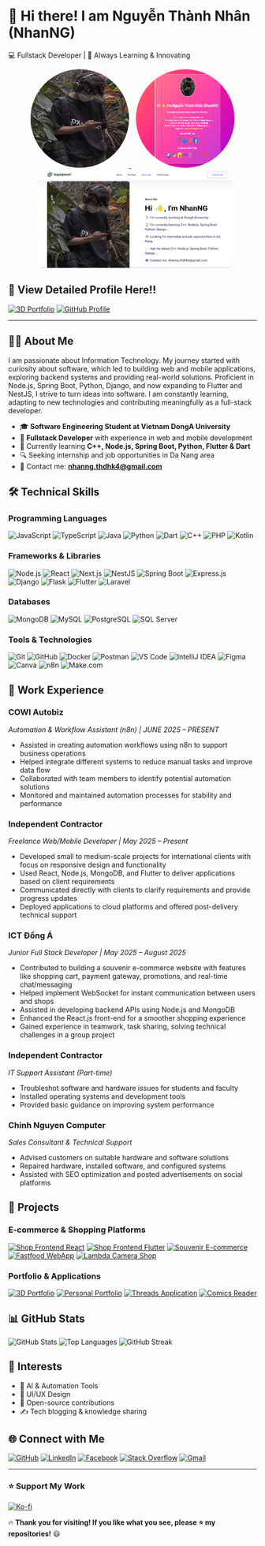 # 👋 Hi there! I am Nguyễn Thành Nhân (NhanNG)
💻 Fullstack Developer | 🚀 Always Learning & Innovating

<p align="center">
  <a href="https://github.com/AnhBoHelloTeam/NhanNGpro5">
    <img src="https://github.com/AnhBoHelloTeam/NhanNGpro5/blob/main/lumcay.jpg?raw=true" width="200" height="200" style="border-radius: 50%;">
    <img src="https://github.com/AnhBoHelloTeam/NhanNGpro5/blob/main/profile.png?raw=true" width="200" height="200" style="border-radius: 50%; margin-left: 10px;">
    <img src="https://github.com/AnhBoHelloTeam/AnhBoHelloTeam/blob/main/backPro.png?raw=true" width="400" height="200" style="border-radius: 10px; margin-left: 10px;">
  </a>
</p>

## 🔗 View Detailed Profile Here!!
[![3D Portfolio](https://img.shields.io/badge/3D%20Portfolio-0078D4?style=for-the-badge&logo=microsoft-edge&logoColor=white)](https://nhanng-3dportfolio.onrender.com/)
[![GitHub Profile](https://img.shields.io/badge/GitHub-181717?style=for-the-badge&logo=github&logoColor=white)](https://github.com/AnhBoHelloTeam)

---

## 👨‍💻 About Me

I am passionate about Information Technology. My journey started with curiosity about software, which led to building web and mobile applications, exploring backend systems and providing real-world solutions. Proficient in Node.js, Spring Boot, Python, Django, and now expanding to Flutter and NestJS, I strive to turn ideas into software. I am constantly learning, adapting to new technologies and contributing meaningfully as a full-stack developer.

- 🎓 **Software Engineering Student at Vietnam DongA University**
- 💼 **Fullstack Developer** with experience in web and mobile development
- 🌱 Currently learning **C++, Node.js, Spring Boot, Python, Flutter & Dart**
- 🔍 Seeking internship and job opportunities in Da Nang area
- 📧 Contact me: **[nhanng.thdhk4@gmail.com](mailto:nhanng.thdhk4@gmail.com)**

## 🛠️ Technical Skills

### Programming Languages
![JavaScript](https://img.shields.io/badge/JavaScript-F7DF1E?style=for-the-badge&logo=javascript&logoColor=black)
![TypeScript](https://img.shields.io/badge/TypeScript-3178C6?style=for-the-badge&logo=typescript&logoColor=white)
![Java](https://img.shields.io/badge/Java-007396?style=for-the-badge&logo=java&logoColor=white)
![Python](https://img.shields.io/badge/Python-3776AB?style=for-the-badge&logo=python&logoColor=white)
![Dart](https://img.shields.io/badge/Dart-0175C2?style=for-the-badge&logo=dart&logoColor=white)
![C++](https://img.shields.io/badge/C++-00599C?style=for-the-badge&logo=cplusplus&logoColor=white)
![PHP](https://img.shields.io/badge/PHP-777BB4?style=for-the-badge&logo=php&logoColor=white)
![Kotlin](https://img.shields.io/badge/Kotlin-0095D5?style=for-the-badge&logo=kotlin&logoColor=white)

### Frameworks & Libraries
![Node.js](https://img.shields.io/badge/Node.js-339933?style=for-the-badge&logo=nodedotjs&logoColor=white)
![React](https://img.shields.io/badge/React-20232A?style=for-the-badge&logo=react&logoColor=61DAFB)
![Next.js](https://img.shields.io/badge/Next.js-000000?style=for-the-badge&logo=nextdotjs&logoColor=white)
![NestJS](https://img.shields.io/badge/NestJS-E0234E?style=for-the-badge&logo=nestjs&logoColor=white)
![Spring Boot](https://img.shields.io/badge/Spring%20Boot-6DB33F?style=for-the-badge&logo=spring&logoColor=white)
![Express.js](https://img.shields.io/badge/Express.js-000000?style=for-the-badge&logo=express&logoColor=white)
![Django](https://img.shields.io/badge/Django-092E20?style=for-the-badge&logo=django&logoColor=white)
![Flask](https://img.shields.io/badge/Flask-000000?style=for-the-badge&logo=flask&logoColor=white)
![Flutter](https://img.shields.io/badge/Flutter-02569B?style=for-the-badge&logo=flutter&logoColor=white)
![Laravel](https://img.shields.io/badge/Laravel-FF2D20?style=for-the-badge&logo=laravel&logoColor=white)

### Databases
![MongoDB](https://img.shields.io/badge/MongoDB-47A248?style=for-the-badge&logo=mongodb&logoColor=white)
![MySQL](https://img.shields.io/badge/MySQL-4479A1?style=for-the-badge&logo=mysql&logoColor=white)
![PostgreSQL](https://img.shields.io/badge/PostgreSQL-4169E1?style=for-the-badge&logo=postgresql&logoColor=white)
![SQL Server](https://img.shields.io/badge/SQL%20Server-CC2927?style=for-the-badge&logo=microsoft-sql-server&logoColor=white)

### Tools & Technologies
![Git](https://img.shields.io/badge/Git-F05032?style=for-the-badge&logo=git&logoColor=white)
![GitHub](https://img.shields.io/badge/GitHub-181717?style=for-the-badge&logo=github&logoColor=white)
![Docker](https://img.shields.io/badge/Docker-2496ED?style=for-the-badge&logo=docker&logoColor=white)
![Postman](https://img.shields.io/badge/Postman-FF6C37?style=for-the-badge&logo=postman&logoColor=white)
![VS Code](https://img.shields.io/badge/VS%20Code-007ACC?style=for-the-badge&logo=visual-studio-code&logoColor=white)
![IntelliJ IDEA](https://img.shields.io/badge/IntelliJ%20IDEA-000000?style=for-the-badge&logo=intellij-idea&logoColor=white)
![Figma](https://img.shields.io/badge/Figma-F24E1E?style=for-the-badge&logo=figma&logoColor=white)
![Canva](https://img.shields.io/badge/Canva-00C4CC?style=for-the-badge&logo=canva&logoColor=white)
![n8n](https://img.shields.io/badge/n8n-000000?style=for-the-badge&logo=n8n&logoColor=white)
![Make.com](https://img.shields.io/badge/Make.com-000000?style=for-the-badge&logo=make&logoColor=white)

## 💼 Work Experience

### **COWI Autobiz** 
*Automation & Workflow Assistant (n8n) | JUNE 2025 – PRESENT*
- Assisted in creating automation workflows using n8n to support business operations
- Helped integrate different systems to reduce manual tasks and improve data flow
- Collaborated with team members to identify potential automation solutions
- Monitored and maintained automation processes for stability and performance

### **Independent Contractor** 
*Freelance Web/Mobile Developer | May 2025 – Present*
- Developed small to medium-scale projects for international clients with focus on responsive design and functionality
- Used React, Node.js, MongoDB, and Flutter to deliver applications based on client requirements
- Communicated directly with clients to clarify requirements and provide progress updates
- Deployed applications to cloud platforms and offered post-delivery technical support

### **ICT Đồng Á** 
*Junior Full Stack Developer | May 2025 – August 2025*
- Contributed to building a souvenir e-commerce website with features like shopping cart, payment gateway, promotions, and real-time chat/messaging
- Helped implement WebSocket for instant communication between users and shops
- Assisted in developing backend APIs using Node.js and MongoDB
- Enhanced the React.js front-end for a smoother shopping experience
- Gained experience in teamwork, task sharing, solving technical challenges in a group project

### **Independent Contractor** 
*IT Support Assistant (Part-time)*
- Troubleshot software and hardware issues for students and faculty
- Installed operating systems and development tools
- Provided basic guidance on improving system performance

### **Chinh Nguyen Computer** 
*Sales Consultant & Technical Support*
- Advised customers on suitable hardware and software solutions
- Repaired hardware, installed software, and configured systems
- Assisted with SEO optimization and posted advertisements on social platforms

## 🚀 Projects

### E-commerce & Shopping Platforms
[![Shop Frontend React](https://img.shields.io/badge/Shop_Frontend_React-000000?style=for-the-badge&logo=react&logoColor=61DAFB)](https://shop-frontend-8yko.onrender.com)
[![Shop Frontend Flutter](https://img.shields.io/badge/Shop_Frontend_Flutter-02569B?style=for-the-badge&logo=flutter&logoColor=white)](https://shop-flutter-lc992.firebaseapp.com)
[![Souvenir E-commerce](https://img.shields.io/badge/Souvenir_Ecommerce-FF6B35?style=for-the-badge&logo=shopify&logoColor=white)](https://fe-webdoluuniem.onrender.com)
[![Fastfood WebApp](https://img.shields.io/badge/Fastfood_WebApp-E0234E?style=for-the-badge&logo=nestjs&logoColor=white)](https://fastfood-app-netjs-fontent.onrender.com)
[![Lambda Camera Shop](https://img.shields.io/badge/Lambda_Camera_Shop-000000?style=for-the-badge&logo=github&logoColor=white)](https://github.com/AnhBoHelloTeam)

### Portfolio & Applications
[![3D Portfolio](https://img.shields.io/badge/3D_Portfolio-61DAFB?style=for-the-badge&logo=react&logoColor=white)](https://nhanng-3dportfolio.onrender.com/)
[![Personal Portfolio](https://img.shields.io/badge/Personal_Portfolio-007ACC?style=for-the-badge&logo=visual-studio-code&logoColor=white)](https://nhanngfolio.onrender.com)
[![Threads Application](https://img.shields.io/badge/Threads_App-000000?style=for-the-badge&logo=threads&logoColor=white)](https://threads-aplication.onrender.com/)
[![Comics Reader](https://img.shields.io/badge/Comics_Reader-FF6B35?style=for-the-badge&logo=book&logoColor=white)](https://reactapireadtruyennhanng.onrender.com)

## 📊 GitHub Stats

![GitHub Stats](https://github-readme-stats.vercel.app/api?username=AnhBoHelloTeam&show_icons=true&theme=radical&hide_border=true)
![Top Languages](https://github-readme-stats.vercel.app/api/top-langs/?username=AnhBoHelloTeam&layout=compact&theme=radical&hide_border=true)
![GitHub Streak](https://github-readme-streak-stats.herokuapp.com/?user=AnhBoHelloTeam&theme=dark&hide_border=true)

## 🌟 Interests
- 🤖 AI & Automation Tools
- 🎨 UI/UX Design
- 📖 Open-source contributions
- ✍️ Tech blogging & knowledge sharing

## 🌐 Connect with Me

[![GitHub](https://img.shields.io/badge/GitHub-181717?style=for-the-badge&logo=github)](https://github.com/AnhBoHelloTeam)
[![LinkedIn](https://img.shields.io/badge/LinkedIn-0077B5?style=for-the-badge&logo=linkedin)](https://www.linkedin.com/in/nh%C3%A2n-nguy%E1%BB%85n-979675355/)
[![Facebook](https://img.shields.io/badge/Facebook-1877F2?style=for-the-badge&logo=facebook)](https://www.facebook.com/NhanNG2125)
[![Stack Overflow](https://img.shields.io/badge/Stack_Overflow-F58025?style=for-the-badge&logo=stackoverflow)](https://stackoverflow.com/users/29963055/nh%c3%a2n-nguy%e1%bb%85n)
[![Gmail](https://img.shields.io/badge/Gmail-D14836?style=for-the-badge&logo=gmail&logoColor=white)](mailto:nhanng.thdhk4@gmail.com)

---

### ⭐️ Support My Work
[![Ko-fi](https://img.shields.io/badge/Ko--fi-BF005C?style=for-the-badge&logo=kofi)](https://github.com/AnhBoHelloTeam)

🔥 **Thank you for visiting! If you like what you see, please ⭐ my repositories!** 😃
